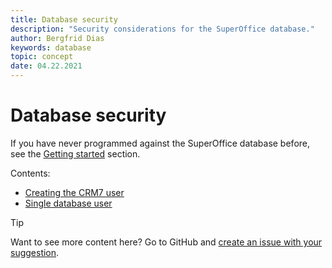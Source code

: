 ```yaml
---
title: Database security
description: "Security considerations for the SuperOffice database."
author: Bergfrid Dias
keywords: database
topic: concept
date: 04.22.2021
---
```


# Database security

If you have never programmed against the SuperOffice database before, see the [Getting started][1] section.

Contents:

* [Creating the CRM7 user][2]
* [Single database user][3]

> [!TIP]
> Want to see more content here? Go to GitHub and [create an issue with your suggestion][4].

<!-- Referenced links -->
[1]: ../getting-started/index.md
[2]: ../../onsite/install/database/create-oracle-db.md#creating-the-crm7-user
[3]: single-database-user.md
[4]: https://github.com/SuperOfficeDocs/superoffice-docs/issues

